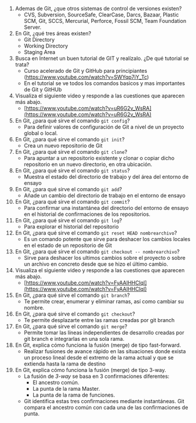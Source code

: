 1. Ademas de Git, ¿que otros sistemas de control de versiones existen?
	- CVS, Subversion, SourceSafe, ClearCase, Darcs, Bazaar, Plastic SCM, Git, SCCS, Mercurial, Perforce, Fossil SCM, Team Foundation Server.
2. En Git, ¿qué tres áreas existen?
	- Git Directory
	- Working Directory
	- Staging Area
3. Busca en Internet un buen tutorial de GIT y realízalo. ¿De qué tutorial se trata?
	- Curso acelerado de Git y GitHub para principiantes (https://www.youtube.com/watch?v=SWYqp7iY_Tc)
	- En el tutorial se ve todos los comandos basicos y mas importantes de Git y GitHUb
4. Visualiza el siguiente video y responde a las cuestiones que aparecen más abajo.
	- [https://www.youtube.com/watch?v=uR6G2v_WsRA](https://www.youtube.com/watch?v=uR6G2v_WsRA)
5. En Git, ¿para qué sirve el comando `git config`?
	- Para definir valores de configuración de Git a nivel de un proyecto global o local.
6. En Git, ¿para qué sirve el comando `git init`?
	- Crea un nuevo repositorio de Git
7. En Git, ¿para qué sirve el comando `git clone`?
	- Para apuntar a un repositorio existente y clonar o copiar dicho repositorio en un nuevo directorio, en otra ubicación.
8. En Git, ¿para qué sirve el comando `git status`?
	- Muestra el estado del directorio de trabajo y del área del entorno de ensayo
9. En Git, ¿para qué sirve el comando `git add`?
	- Añade un cambio del directorio de trabajo en el entorno de ensayo
10. En Git, ¿para qué sirve el comando `git commit`?
	- Para confirmar una instantánea del directorio del entorno de ensayo en el historial de confirmaciones de los repositorios.
11. En Git, ¿para qué sirve el comando `git log`?
	- Para explorar el historial del repositorio
12. En Git, ¿para qué sirve el comando `git reset HEAD nombrearchivo`?
	- Es un comando potente que sirve para deshacer los cambios locales en el estado de un repositorio de Git
13. En Git, ¿para qué sirve el comando `git checkout -- nombrearchivo`?
	- Sirve para deshacer los ultimos cambios sobre el proyecto o sobre un archivo en concreto desde que se hizo el último cambio.
14. Visualiza el siguiente video y responde a las cuestiones que aparecen más abajo.
	- [https://www.youtube.com/watch?v=FyAAIHHClqI](https://www.youtube.com/watch?v=FyAAIHHClqI)
15. En Git, ¿para qué sirve el comando `git branch`?
	- Te permite crear, enumerar y eliminar ramas, así como cambiar su nombre.
16. En Git, ¿para qué sirve el comando `git checkout`?
	- Te permite desplazarte entre las ramas creadas por git branch
17. En Git, ¿para qué sirve el comando `git merge`?
	- Permite tomar las líneas independientes de desarrollo creadas por git branch e integrarlas en una sola rama.
18. En Git, explica cómo funciona la fusión (merge) de tipo fast-forward.
	- Realizar fusiones de avance rápido en las situaciones donde exista un proceso lineal desde el extremo de la rama actual y que se extienda hasta la rama de destino
19. En Git, explica cómo funciona la fusión (merge) de tipo 3-way.
	- La fusión de _3-way_ se basa en 3 confirmaciones diferentes:
		-   El ancestro común.
		-   La punta de la rama Master.
		-   La punta de la rama de funciones.
	- Git identifica estas tres confirmaciones mediante instantáneas. Git compara el ancestro común con cada una de las confirmaciones de punta.